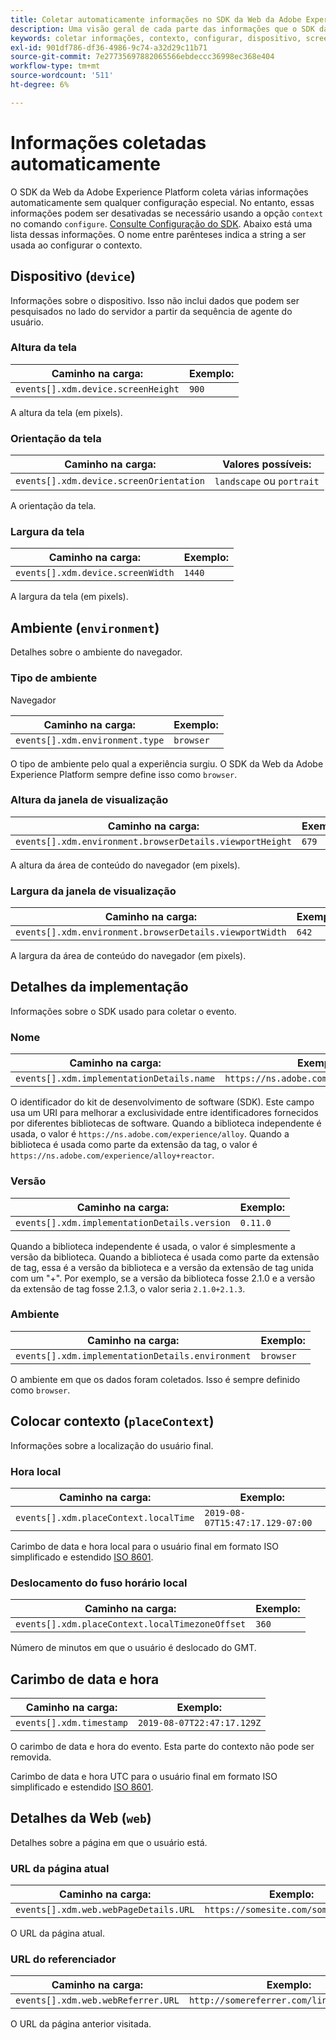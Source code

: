 ```yaml
---
title: Coletar automaticamente informações no SDK da Web da Adobe Experience Platform
description: Uma visão geral de cada parte das informações que o SDK da Adobe Experience Platform coleta automaticamente.
keywords: coletar informações, contexto, configurar, dispositivo, screenHeight, screen Height, screenOrientation, screenOrientation, screenWidth, screen Width, ambiente, viewportHeight, viewport Height, viewportWidth, viewport Width, crowserDetails, detalhes do navegador, implementationDetails, implementation Details, nome, version, placeContext, localTime, localTimezoneOffset;Deslocamento de fuso horário local;timestamp;web;url;webPageDetails;web Page Details;web Page Reference;web Referrer;web Referrer;landscape;portrait;
exl-id: 901df786-df36-4986-9c74-a32d29c11b71
source-git-commit: 7e27735697882065566ebdeccc36998ec368e404
workflow-type: tm+mt
source-wordcount: '511'
ht-degree: 6%

---
```


# Informações coletadas automaticamente

O SDK da Web da Adobe Experience Platform coleta várias informações automaticamente sem qualquer configuração especial. No entanto, essas informações podem ser desativadas se necessário usando a opção `context` no comando `configure`. [Consulte Configuração do SDK](../fundamentals/configuring-the-sdk.md). Abaixo está uma lista dessas informações. O nome entre parênteses indica a string a ser usada ao configurar o contexto.

## Dispositivo (`device`)

Informações sobre o dispositivo. Isso não inclui dados que podem ser pesquisados no lado do servidor a partir da sequência de agente do usuário.

### Altura da tela

| **Caminho na carga:** | **Exemplo:** |
| ---------------------------------- | ------------ |
| `events[].xdm.device.screenHeight` | `900` |

A altura da tela (em pixels).

### Orientação da tela

| **Caminho na carga:** | **Valores possíveis:** |
| --------------------------------------- | ------------------------- |
| `events[].xdm.device.screenOrientation` | `landscape` ou `portrait` |

A orientação da tela.

### Largura da tela

| **Caminho na carga:** | **Exemplo:** |
| --------------------------------- | ------------ |
| `events[].xdm.device.screenWidth` | `1440` |

A largura da tela (em pixels).

## Ambiente (`environment`)

Detalhes sobre o ambiente do navegador.

### Tipo de ambiente

Navegador

| **Caminho na carga:** | **Exemplo:** |
| ------------------------------- | ------------ |
| `events[].xdm.environment.type` | `browser` |

O tipo de ambiente pelo qual a experiência surgiu. O SDK da Web da Adobe Experience Platform sempre define isso como `browser`.

### Altura da janela de visualização

| **Caminho na carga:** | **Exemplo:** |
| -------------------------------------------------------- | ------------ |
| `events[].xdm.environment.browserDetails.viewportHeight` | `679` |

A altura da área de conteúdo do navegador (em pixels).

### Largura da janela de visualização

| **Caminho na carga:** | **Exemplo:** |
| ------------------------------------------------------- | ------------ |
| `events[].xdm.environment.browserDetails.viewportWidth` | `642` |

A largura da área de conteúdo do navegador (em pixels).

## Detalhes da implementação

Informações sobre o SDK usado para coletar o evento.

### Nome

| **Caminho na carga:** | **Exemplo:** |
| ----------------------------------------- | --------------------------------------- |
| `events[].xdm.implementationDetails.name` | `https://ns.adobe.com/experience/alloy` |

O identificador do kit de desenvolvimento de software (SDK).  Este campo usa um URI para melhorar a exclusividade entre identificadores fornecidos por diferentes bibliotecas de software. Quando a biblioteca independente é usada, o valor é `https://ns.adobe.com/experience/alloy`. Quando a biblioteca é usada como parte da extensão da tag, o valor é `https://ns.adobe.com/experience/alloy+reactor`.

### Versão

| **Caminho na carga:** | **Exemplo:** |
| -------------------------------------------- | ------------ |
| `events[].xdm.implementationDetails.version` | `0.11.0` |

Quando a biblioteca independente é usada, o valor é simplesmente a versão da biblioteca. Quando a biblioteca é usada como parte da extensão de tag, essa é a versão da biblioteca e a versão da extensão de tag unida com um &quot;+&quot;. Por exemplo, se a versão da biblioteca fosse 2.1.0 e a versão da extensão de tag fosse 2.1.3, o valor seria `2.1.0+2.1.3`.

### Ambiente

| **Caminho na carga:** | **Exemplo:** |
| ------------------------------------------------ | ------------ |
| `events[].xdm.implementationDetails.environment` | `browser` |

O ambiente em que os dados foram coletados. Isso é sempre definido como `browser`.

## Colocar contexto (`placeContext`)

Informações sobre a localização do usuário final.

### Hora local

| **Caminho na carga:** | **Exemplo:** |
| ------------------------------------- | ------------------------------- |
| `events[].xdm.placeContext.localTime` | `2019-08-07T15:47:17.129-07:00` |

Carimbo de data e hora local para o usuário final em formato ISO simplificado e estendido [ISO 8601](https://tools.ietf.org/html/rfc3339#section-5.6).

### Deslocamento do fuso horário local

| **Caminho na carga:** | **Exemplo:** |
| ----------------------------------------------- | ------------ |
| `events[].xdm.placeContext.localTimezoneOffset` | `360` |

Número de minutos em que o usuário é deslocado do GMT.

## Carimbo de data e hora

| **Caminho na carga:** | **Exemplo:** |
| ------------------------ | -------------------------- |
| `events[].xdm.timestamp` | `2019-08-07T22:47:17.129Z` |

O carimbo de data e hora do evento.  Esta parte do contexto não pode ser removida.

Carimbo de data e hora UTC para o usuário final em formato ISO simplificado e estendido [ISO 8601](https://tools.ietf.org/html/rfc3339#section-5.6).

## Detalhes da Web (`web`)

Detalhes sobre a página em que o usuário está.

### URL da página atual

| **Caminho na carga:** | **Exemplo:** |
| ------------------------------------- | ------------------------------------ |
| `events[].xdm.web.webPageDetails.URL` | `https://somesite.com/somepage.html` |

O URL da página atual.

### URL do referenciador

| **Caminho na carga:** | **Exemplo:** |
| ---------------------------------- | ----------------------------------------- |
| `events[].xdm.web.webReferrer.URL` | `http://somereferrer.com/linkedpage.html` |

O URL da página anterior visitada.
